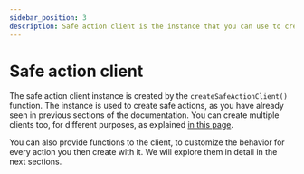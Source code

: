 ```yaml
---
sidebar_position: 3
description: Safe action client is the instance that you can use to create typesafe actions.
---
```


# Safe action client

The safe action client instance is created by the `createSafeActionClient()` function. The instance is used to create safe actions, as you have already seen in previous sections of the documentation. You can create multiple clients too, for different purposes, as explained [in this page](/docs/safe-action-client/extend-a-client).

You can also provide functions to the client, to customize the behavior for every action you then create with it. We will explore them in detail in the next sections.